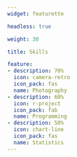 ```yaml
---
widget: featurette

headless: true

weight: 30

title: Skills

feature:
- description: 70%
  icon: camera-retro
  icon_pack: fas
  name: Photography
- description: 60%
  icon: r-project
  icon_pack: fab
  name: Programming
- description: 50%
  icon: chart-line
  icon_pack: fas
  name: Statistics
---
```

